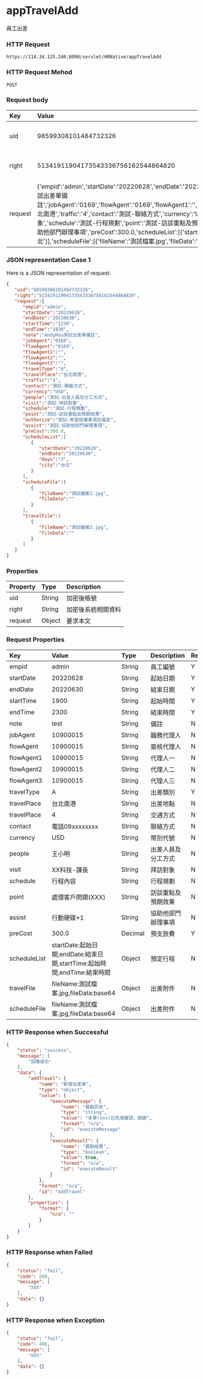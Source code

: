 # appTravelAdd
員工出差

### HTTP Request
```
https://114.34.125.246:8090/servlet/HRNative/appTravelAdd
```

### HTTP Request Mehod
```
POST
```

### Request body
| Key | Value | Type | Description |
|:----------|:-------------|:-----|:------------|
| uid | 98599308101484732326 | String | 需透過appLogin取得
| right | 51341911904173543336756162544864820 | String | 需透過appLogin取得 |
| request | {'empid':'admin','startDate':'20220628','endDate':'20220630','startTime':'1230','endTime':'1830','note':'AndyHou測試出差單備註','jobAgent':'0169','flowAgent':'0169','flowAgent1':'','flowAgent2':'','flowAgent3':'',"travelType":"A",'travelPlace':'台北南港','traffic':'4','contact':'測試-聯絡方式','currency':'USD','people':'測試-出差人員及分工方式','visit':'測試-拜訪對象','schedule':'測試-行程規劃','point':'測試-訪談重點及預期效果','authorize':'測試-希望授權事項及幅度','assist':'測試-協助他部門辦理事項','preCost':300.0,'scheduleList':[{'startDate':'20220628','endDate':'20220630','days':'3','city':'台北'}],'scheduleFile':[{'fileName':'測試檔案.jpg','fileData':''}],'travelFile':[{'fileName':'測試檔案.jpg','fileData':''}]} | Object | 異動條件

### JSON representation Case 1
Here is a JSON representation of request.
```json
{
   "uid":"98599308101484732326",
   "right":"51341911904173543336756162544864820",
   "request":{
      "empid":"admin",
      "startDate":"20220628",
      "endDate":"20220630",
      "startTime":"1230",
      "endTime":"1830",
      "note":"AndyHou測試出差單備註",
      "jobAgent":"0169",
      "flowAgent":"0169",
      "flowAgent1":"",
      "flowAgent2":"",
      "flowAgent3":"",
      "travelType":"A",
      "travelPlace":"台北南港",
      "traffic":"4",
      "contact":"測試-聯絡方式",
      "currency":"USD",
      "people":"測試-出差人員及分工方式",
      "visit":"測試-拜訪對象",
      "schedule":"測試-行程規劃",
      "point":"測試-訪談重點及預期效果",
      "authorize":"測試-希望授權事項及幅度",
      "assist":"測試-協助他部門辦理事項",
      "preCost":300.0,
      "scheduleList":[
         {
            "startDate":"20220628",
            "endDate":"20220630",
            "days":"3",
            "city":"台北"
         }
      ],
      "scheduleFile":[
         {
            "fileName":"測試檔案1.jpg",
            "fileData":""
         }
      ],
      "travelFile":[
         {
            "fileName":"測試檔案2.jpg",
            "fileData":""
         }
      ]
   }
}
```

### Properties
| Property | Type | Description |
|:---------|:-----|:------------|
| uid   | String | 加密後帳號 |
| right | String | 加密後系統相關資料 |
| request | Object | 要求本文 |

### Request Properties
| Key | Value | Type | Description | Required | Format |
|:----------|:-------------|:-----|:------------|:------------|:------------|
| empid | admin | String | 員工編號 | Y | n/a |
| startDate | 20220628 | String | 起始日期 | Y | YYYYmmdd |
| endDate | 20220630 | String | 結束日期 | Y | YYYYmmdd |
| startTime | 1900 | String | 起始時間 | Y | HHmm |  
| endTime | 2300 | String | 結束時間 | Y | HHmm |         
| note | test | String | 備註 | N | n/a |
| jobAgent | 10900015 | String | 職務代理人 | N | n/a | 
| flowAgent | 10900015 | String | 簽核代理人 | N | n/a | 
| flowAgent1 | 10900015 | String | 代理人一 | N | n/a | 
| flowAgent2 | 10900015 | String | 代理人二 | N | n/a | 
| flowAgent3 | 10900015 | String | 代理人三 | N | n/a | 
| travelType | A | String | 出差類別 | Y | n/a |
| travelPlace | 台北南港 | String | 出差地點 | N | n/a |
| travelPlace | 4 | String | 交通方式 | N | n/a |
| contact | 電話09xxxxxxxx | String | 聯絡方式 | N | n/a |
| currency | USD | String | 幣別代號 | N | n/a |
| people | 王小明 | String | 出差人員及分工方式 | N | n/a |
| visit | XX科技-課長 | String | 拜訪對象 | N | n/a |
| schedule | 行程內容 | String | 行程規劃 | N | n/a |
| point | 處理客戶問題(XXX) | String | 訪談重點及預期效果 | N | n/a |
| assist | 行動硬碟*1 | String | 協助他部門辦理事項 | N | n/a |
| preCost | 300.0 | Decimal | 預支旅費 | Y | n/a |
| scheduleList | startDate:起始日期,endDate:結束日期,startTime:起始時間,endTime:結束時間 | Object | 預定行程 | N | n/a |
| travelFile | fileName:測試檔案.jpg,fileData:base64 | Object | 出差附件 | N | n/a |
| scheduleFile | fileName:測試檔案.jpg,fileData:base64 | Object | 出差附件 | N | n/a |

### HTTP Response when Successful
```json
{
    "status": "success",
    "message": [
        "回傳成功"
    ],
    "data": {
        "addTravel": {
            "name": "新增出差單",
            "type": "object",
            "value": {
                "executeMessage": {
                    "name": "異動訊息",
                    "type": "string",
                    "value": "本單(xxx)已完成確認，謝謝",
                    "format": "n/a",
                    "id": "executeMessage"
                },
                "executeResult": {
                    "name": "異動結果",
                    "type": "boolean",
                    "value": true,
                    "format": "n/a",
                    "id": "executeResult"
                }
            },
            "format": "n/a",
            "id": "addTravel"
        },
        "properties": {
            "format": {
                "n/a": ""
            }
        }
    }
}
```

### HTTP Response when Failed
```json
{
    "status": "fail",
    "code": 500,
    "message": [
        "XXX"
    ],
    "data": {}
}
```

### HTTP Response when Exception
```json
{
    "status": "fail",
    "code": 406,
    "message": [
        "XXX"
    ],
    "data": {}
}
```
